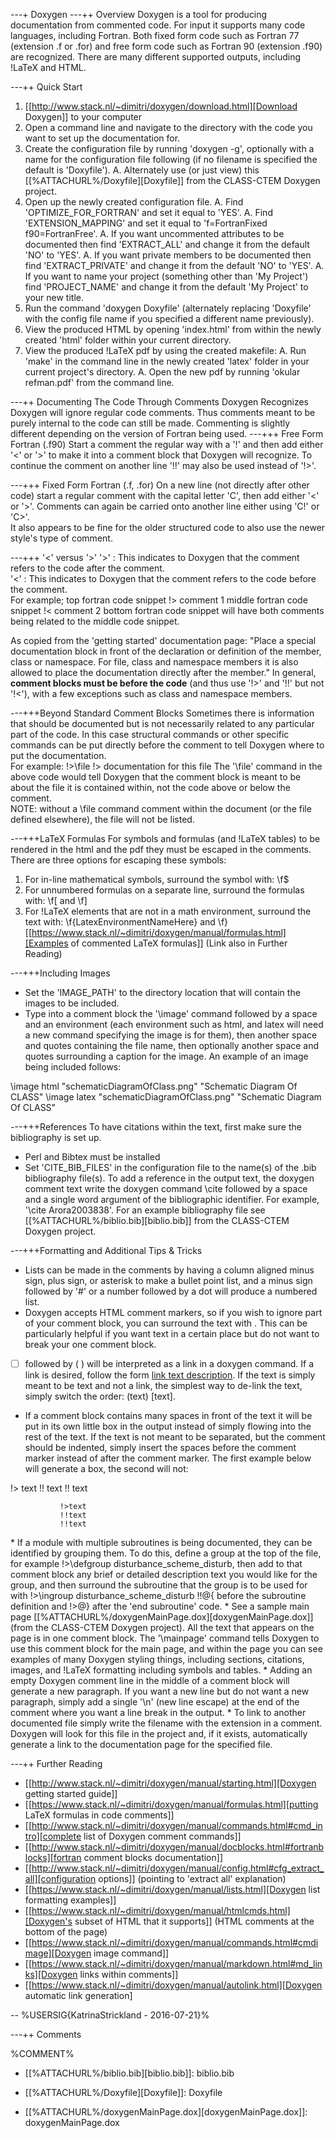 ---+ Doxygen
---++ Overview
Doxygen is a tool for producing documentation from commented code. For input it supports many code languages, including Fortran. Both fixed form code such as Fortran 77 (extension .f or .for) and free form code such as Fortran 90 (extension .f90) are recognized. There are many different supported outputs, including !LaTeX and HTML.

---++ Quick Start
   1. [[http://www.stack.nl/~dimitri/doxygen/download.html][Download Doxygen]] to your computer
   1. Open a command line and navigate to the directory with the code you want to set up the documentation for.
   1. Create the configuration file by running 'doxygen -g', optionally with a name for the configuration file following (if no filename is specified the default is 'Doxyfile').
      A. Alternately use (or just view) this [[%ATTACHURL%/Doxyfile][Doxyfile]] from the CLASS-CTEM Doxygen project.
   1. Open up the newly created configuration file.
      A. Find 'OPTIMIZE_FOR_FORTRAN' and set it equal to 'YES'.
      A. Find 'EXTENSION_MAPPING' and set it equal to 'f=FortranFixed f90=FortranFree'.
      A. If you want uncommented attributes to be documented then find 'EXTRACT_ALL' and change it from the default 'NO' to 'YES'.
      A. If you want private members to be documented then find 'EXTRACT_PRIVATE' and change it from the default 'NO' to 'YES'.
      A. If you want to name your project (something other than 'My Project') find 'PROJECT_NAME' and change it from the default 'My Project' to your new title.
   1. Run the command 'doxygen Doxyfile' (alternately replacing 'Doxyfile' with the config file name if you specified a different name previously).
   1. View the produced HTML by opening 'index.html' from within the newly created 'html' folder within your current directory.
   1. View the produced !LaTeX pdf by using the created makefile:
      A. Run 'make' in the command line in the newly created 'latex' folder in your current project's directory.
      A. Open the new pdf by running 'okular refman.pdf' from the command line.

---++ Documenting The Code Through Comments Doxygen Recognizes
Doxygen will ignore regular code comments. Thus comments meant to be purely internal to the code can still be made. Commenting is slightly different depending on the version of Fortran being used.
---+++ Free Form Fortran (.f90)
Start a comment the regular way with a '!' and then add either '<' or '>' to make it into a comment block that Doxygen will recognize. To continue the comment on another line '!!' may also be used instead of '!>'.

---+++ Fixed Form Fortran (.f, .for)
On a new line (not directly after other code) start a regular comment with the capital letter 'C', then add either '<' or '>'. Comments can again be carried onto another line either using 'C!' or 'C>'.<br>It also appears to be fine for the older structured code to also use the newer style's type of comment.

---+++ '<' versus '>'
'>' : This indicates to Doxygen that the comment refers to the code after the comment. <br>
'<' : This indicates to Doxygen that the comment refers to the code before the comment. <br>
For example;
<verbatim>
top fortran code snippet
!> comment 1
middle fortran code snippet
!< comment 2
bottom fortran code snippet
</verbatim>
will have both comments being related to the middle code snippet.

As copied from the 'getting started' documentation page:
"Place a special documentation block in front of the declaration or definition of the member, class or namespace. For file, class and namespace members it is also allowed to place the documentation directly after the member."
In general, <b>comment blocks must be before the code</b> (and thus use '!>' and '!!' but not '!<'), with a few exceptions such as class and namespace members.

---+++Beyond Standard Comment Blocks
Sometimes there is information that should be documented but is not necessarily related to any particular part of the code. In this case structural commands or other specific commands can be put directly before the comment to tell Doxygen 
where to put the documentation. 
<br>For example:
<verbatim>
!>\file
!> documentation for this file
</verbatim>
The '\file' command in the above code would tell Doxygen that the comment block is meant to be about the file it is contained within, not the code above or below the comment.<br>NOTE: without a \file command comment within the document (or the file defined elsewhere), the file will not be listed. 

---+++LaTeX Formulas
For symbols and formulas (and !LaTeX tables) to be rendered in the html and the pdf they must be escaped in the comments. There are three options for escaping these symbols:
   1. For in-line mathematical symbols, surround the symbol with: <verbatim>\f$</verbatim>
   1. For unnumbered formulas on a separate line, surround the formulas with: <verbatim>\f[</verbatim> and <verbatim>\f]</verbatim>
   1. For !LaTeX elements that are not in a math environment, surround the text with: <verbatim>\f{LatexEnvironmentNameHere}</verbatim> and <verbatim>\f}</verbatim>
[[https://www.stack.nl/~dimitri/doxygen/manual/formulas.html][Examples of commented LaTeX formulas]] (Link also in Further Reading)

---+++Including Images
   * Set the 'IMAGE_PATH' to the directory location that will contain the images to be included.
   * Type into a comment block the '\image' command followed by a space and an environment (each environment such as html, and latex will need a new command specifying the image is for them), then another space and quotes containing the file name, then optionally another space and quotes surrounding a caption for the image. An example of an image being included follows: 
<verbatim>
\image html "schematicDiagramOfClass.png" "Schematic Diagram Of CLASS"
\image latex "schematicDiagramOfClass.png" "Schematic Diagram Of CLASS"
</verbatim>

---+++References
To have citations within the text, first make sure the bibliography is set up.
   * Perl and Bibtex must be installed
   * Set 'CITE_BIB_FILES' in the configuration file to the name(s) of the .bib bibliography file(s).
To add a reference in the output text, the doxygen comment text write the doxygen command <verbatim>\cite</verbatim> followed by a space and a single word argument of the bibliographic identifier. For example, '\cite Arora2003838'.
For an example bibliography file see [[%ATTACHURL%/biblio.bib][biblio.bib]] from the CLASS-CTEM Doxygen project.

---+++Formatting and Additional Tips & Tricks
   * Lists can be made in the comments by having a column aligned minus sign, plus sign, or asterisk to make a bullet point list, and a minus sign followed by '#' or a number followed by a dot will produce a numbered list.
   * Doxygen accepts HTML comment markers, so if you wish to ignore part of your comment block, you can surround the text with <verbatim><!-- hidden section here --></verbatim>. This can be particularly helpful if you want text in a certain place but do not want to break your one comment block.
   * [ ] followed by ( ) will be interpreted as a link in a doxygen command. If a link is desired, follow the form [link text description](link). If the text is simply meant to be text and not a link, the simplest way to de-link the text, simply switch the order: (text) [text].
   * If a comment block contains many spaces in front of the text it will be put in its own little box in the output instead of simply flowing into the rest of the text. If the text is not meant to be separated, but the comment should be indented, simply insert the spaces before the comment marker instead of after the comment marker. The first example below will generate a box, the second will not:
<verbatim>
!>             text
!!             text
!!             text

               !>text
               !!text
               !!text
</verbatim>
   * If a module with multiple subroutines is being documented, they can be identified by grouping them. To do this, define a group at the top of the file, for example <verbatim> !>\defgroup disturbance_scheme_disturb</verbatim>, then add to that comment block any brief or detailed description text you would like for the group, and then surround the subroutine that the group is to be used for with <verbatim> 
!>\ingroup disturbance_scheme_disturb
!!@{
</verbatim> before the subroutine definition and <verbatim>!>@}</verbatim> after the 'end subroutine' code.
   * See a sample main page [[%ATTACHURL%/doxygenMainPage.dox][doxygenMainPage.dox]] (from the CLASS-CTEM Doxygen project). All the text that appears on the page is in one comment block. The '\mainpage' command tells Doxygen to use this comment block for the main page, and within the page you can see examples of many Doxygen styling things, including sections, citations, images, and !LaTeX formatting including symbols and tables.
   * Adding an empty Doxygen comment line in the middle of a comment block will generate a new paragraph. If you want a new line but do not want a new paragraph, simply add a single '\n' (new line escape) at the end of the comment where you want a line break in the output.
   * To link to another documented file simply write the filename with the extension in a comment. Doxygen will look for this file in the project and, if it exists, automatically generate a link to the documentation page for the specified file.

---++ Further Reading
   * [[http://www.stack.nl/~dimitri/doxygen/manual/starting.html][Doxygen getting started guide]]
   * [[https://www.stack.nl/~dimitri/doxygen/manual/formulas.html][putting LaTeX formulas in code comments]]
   * [[http://www.stack.nl/~dimitri/doxygen/manual/commands.html#cmd_intro][complete list of Doxygen comment commands]]
   * [[http://www.stack.nl/~dimitri/doxygen/manual/docblocks.html#fortranblocks][fortran comment blocks documentation]]
   * [[http://www.stack.nl/~dimitri/doxygen/manual/config.html#cfg_extract_all][configuration options]] (pointing to 'extract all' explanation)
   * [[https://www.stack.nl/~dimitri/doxygen/manual/lists.html][Doxygen list formatting examples]]
   * [[https://www.stack.nl/~dimitri/doxygen/manual/htmlcmds.html][Doxygen's subset of HTML that it supports]] (HTML comments at the bottom of the page)
   * [[https://www.stack.nl/~dimitri/doxygen/manual/commands.html#cmdimage][Doxygen image command]]
   * [[https://www.stack.nl/~dimitri/doxygen/manual/markdown.html#md_links][Doxygen links within comments]]
   * [[https://www.stack.nl/~dimitri/doxygen/manual/autolink.html][Doxygen automatic link generation]

-- %USERSIG{KatrinaStrickland - 2016-07-21}%

---++ Comments

%COMMENT%

   * [[%ATTACHURL%/biblio.bib][biblio.bib]]: biblio.bib

   * [[%ATTACHURL%/Doxyfile][Doxyfile]]: Doxyfile

   * [[%ATTACHURL%/doxygenMainPage.dox][doxygenMainPage.dox]]: doxygenMainPage.dox

